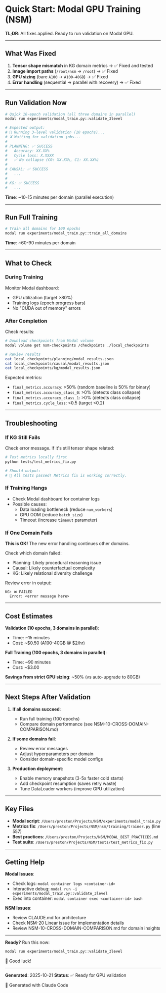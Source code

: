 # Quick Start: Modal GPU Training (NSM)

**TL;DR**: All fixes applied. Ready to run validation on Modal GPU.

---

## What Was Fixed

1. **Tensor shape mismatch** in KG domain metrics → ✅ Fixed and tested
2. **Image import paths** (`/root/nsm` → `/root`) → ✅ Fixed
3. **GPU sizing** (bare `A100` → `A100-40GB`) → ✅ Fixed
4. **Error handling** (sequential → parallel with recovery) → ✅ Fixed

---

## Run Validation Now

```bash
# Quick 10-epoch validation (all three domains in parallel)
modal run experiments/modal_train.py::validate_3level

# Expected output:
# 🧪 Running 3-level validation (10 epochs)...
# ⏳ Waiting for validation jobs...
#
# PLANNING: ✅ SUCCESS
#   Accuracy: XX.XX%
#   Cycle loss: X.XXXX
#   ✅ No collapse (C0: XX.XX%, C1: XX.XX%)
#
# CAUSAL: ✅ SUCCESS
#   ...
#
# KG: ✅ SUCCESS
#   ...
```

**Time**: ~10-15 minutes per domain (parallel execution)

---

## Run Full Training

```bash
# Train all domains for 100 epochs
modal run experiments/modal_train.py::train_all_domains
```

**Time**: ~60-90 minutes per domain

---

## What to Check

### During Training

Monitor Modal dashboard:
- GPU utilization (target >80%)
- Training logs (epoch progress bars)
- No "CUDA out of memory" errors

### After Completion

Check results:
```bash
# Download checkpoints from Modal volume
modal volume get nsm-checkpoints /checkpoints ./local_checkpoints

# Review results
cat local_checkpoints/planning/modal_results.json
cat local_checkpoints/causal/modal_results.json
cat local_checkpoints/kg/modal_results.json
```

Expected metrics:
- `final_metrics.accuracy`: >50% (random baseline is 50% for binary)
- `final_metrics.accuracy_class_0`: >0% (detects class collapse)
- `final_metrics.accuracy_class_1`: >0% (detects class collapse)
- `final_metrics.cycle_loss`: <0.5 (target <0.2)

---

## Troubleshooting

### If KG Still Fails

Check error message. If it's still tensor shape related:
```bash
# Test metrics locally first
python tests/test_metrics_fix.py

# Should output:
# 🎉 All tests passed! Metrics fix is working correctly.
```

### If Training Hangs

- Check Modal dashboard for container logs
- Possible causes:
  - Data loading bottleneck (reduce `num_workers`)
  - GPU OOM (reduce `batch_size`)
  - Timeout (increase `timeout` parameter)

### If One Domain Fails

**This is OK!** The new error handling continues other domains.

Check which domain failed:
- Planning: Likely procedural reasoning issue
- Causal: Likely counterfactual complexity
- KG: Likely relational diversity challenge

Review error in output:
```
KG: ❌ FAILED
  Error: <error message here>
```

---

## Cost Estimates

**Validation (10 epochs, 3 domains in parallel)**:
- Time: ~15 minutes
- Cost: ~$0.50 (A100-40GB @ $2/hr)

**Full Training (100 epochs, 3 domains in parallel)**:
- Time: ~90 minutes
- Cost: ~$3.00

**Savings from strict GPU sizing**: ~50% (vs auto-upgrade to 80GB)

---

## Next Steps After Validation

1. **If all domains succeed**:
   - Run full training (100 epochs)
   - Compare domain performance (see NSM-10-CROSS-DOMAIN-COMPARISON.md)

2. **If some domains fail**:
   - Review error messages
   - Adjust hyperparameters per domain
   - Consider domain-specific model configs

3. **Production deployment**:
   - Enable memory snapshots (3-5x faster cold starts)
   - Add checkpoint resumption (saves retry waste)
   - Tune DataLoader workers (improve GPU utilization)

---

## Key Files

- **Modal script**: `/Users/preston/Projects/NSM/experiments/modal_train.py`
- **Metrics fix**: `/Users/preston/Projects/NSM/nsm/training/trainer.py` (line 557)
- **Best practices**: `/Users/preston/Projects/NSM/MODAL_BEST_PRACTICES.md`
- **Test suite**: `/Users/preston/Projects/NSM/tests/test_metrics_fix.py`

---

## Getting Help

**Modal Issues**:
- Check logs: `modal container logs <container-id>`
- Interactive debug: `modal run -i experiments/modal_train.py::validate_3level`
- Exec into container: `modal container exec <container-id> bash`

**NSM Issues**:
- Review CLAUDE.md for architecture
- Check NSM-20 Linear issue for implementation details
- Review NSM-10-CROSS-DOMAIN-COMPARISON.md for domain insights

---

**Ready?** Run this now:

```bash
modal run experiments/modal_train.py::validate_3level
```

🚀 Good luck!

---

**Generated**: 2025-10-21
**Status**: ✅ Ready for GPU validation

🤖 Generated with Claude Code
